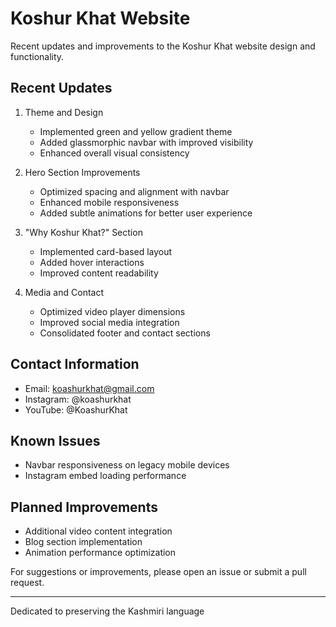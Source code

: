 # Koshur Khat Website

Recent updates and improvements to the Koshur Khat website design and functionality.

## Recent Updates

1. Theme and Design
   - Implemented green and yellow gradient theme
   - Added glassmorphic navbar with improved visibility
   - Enhanced overall visual consistency

2. Hero Section Improvements
   - Optimized spacing and alignment with navbar
   - Enhanced mobile responsiveness
   - Added subtle animations for better user experience

3. "Why Koshur Khat?" Section
   - Implemented card-based layout
   - Added hover interactions
   - Improved content readability

4. Media and Contact
   - Optimized video player dimensions
   - Improved social media integration
   - Consolidated footer and contact sections

## Contact Information
- Email: koashurkhat@gmail.com
- Instagram: @koashurkhat
- YouTube: @KoashurKhat

## Known Issues
- Navbar responsiveness on legacy mobile devices
- Instagram embed loading performance

## Planned Improvements
- Additional video content integration
- Blog section implementation
- Animation performance optimization

For suggestions or improvements, please open an issue or submit a pull request.

---
Dedicated to preserving the Kashmiri language 